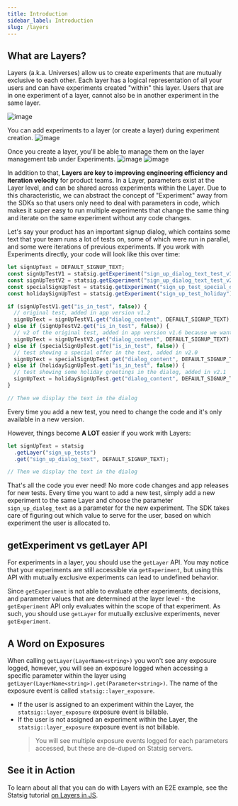 ```yaml
---
title: Introduction
sidebar_label: Introduction
slug: /layers
---
```


## What are Layers?

Layers (a.k.a. Universes) allow us to create experiments that are mutually exclusive to each other. Each layer has a logical representation of all your users and can have experiments created "within" this layer. Users that are in one experiment of a layer, cannot also be in another experiment in the same layer.

![image](https://github.com/statsig-io/docs/assets/146870406/8e555dd1-093f-4500-baee-2ec2ad93ba5e)

You can add experiments to a layer (or create a layer) during experiment creation.
![image](https://github.com/user-attachments/assets/94948291-bc41-4ae7-a57a-e2f635737571)

Once you create a layer, you'll be able to manage them on the layer management tab under Experiments.
![image](https://user-images.githubusercontent.com/31516123/177894503-0118879e-790f-4368-978a-36a4fe90a427.png)
![image](https://user-images.githubusercontent.com/31516123/177894553-118c7de5-40b7-4e95-a4b3-d59b3b727347.png)

In addition to that, **Layers are key to improving engineering efficiency and iteration velocity** for product teams. In a Layer, parameters exist at the Layer level, and can be shared across experiments within the Layer. Due to this characteristic, we can abstract the concept of "Experiment" away from the SDKs so that users only need to deal with parameters in code, which makes it super easy to run multiple experiments that change the same thing and iterate on the same experiment without any code changes.

Let's say your product has an important signup dialog, which contains some text that your team runs a lot of tests on, some of which were run in parallel, and some were iterations of previous experiments. If you work with Experiments directly, your code will look like this over time:

```jsx
let signUpText = DEFAULT_SIGNUP_TEXT;
const signUpTestV1 = statsig.getExperiment("sign_up_dialog_text_test_v1");
const signUpTestV2 = statsig.getExperiment("sign_up_dialog_text_test_v2");
const specialSignUpTest = statsig.getExperiment("sign_up_test_special_offer");
const holidaySignUpTest = statsig.getExperiment("sign_up_test_holiday");

if (signUpTestV1.get("is_in_test", false)) {
  // original test, added in app version v1.2
  signUpText = signUpTestV1.get("dialog_content", DEFAULT_SIGNUP_TEXT);
} else if (signUpTestV2.get("is_in_test", false)) {
  // v2 of the original test, added in app version v1.6 because we wanted to test a new copy but don't want to stop v1
  signUpText = signUpTestV2.get("dialog_content", DEFAULT_SIGNUP_TEXT);
} else if (specialSignUpTest.get("is_in_test", false)) {
  // test showing a special offer in the text, added in v2.0
  signUpText = specialSignUpTest.get("dialog_content", DEFAULT_SIGNUP_TEXT);
} else if (holidaySignUpTest.get("is_in_test", false)) {
  // test showing some holiday greetings in the dialog, added in v2.1
  signUpText = holidaySignUpTest.get("dialog_content", DEFAULT_SIGNUP_TEXT);
}

// Then we display the text in the dialog
```

Every time you add a new test, you need to change the code and it's only available in a new version.

However, things become **A LOT** easier if you work with Layers:

```jsx
let signUpText = statsig
  .getLayer("sign_up_tests")
  .get("sign_up_dialog_text", DEFAULT_SIGNUP_TEXT);

// Then we display the text in the dialog
```

That's all the code you ever need! No more code changes and app releases for new tests. Every time you want to add a new test, simply add a new experiment to the same Layer and choose the parameter `sign_up_dialog_text` as a parameter for the new experiment. The SDK takes care of figuring out which value to serve for the user, based on which experiment the user is allocated to.

## getExperiment vs getLayer API

For experiments in a layer, you should use the `getLayer` API. You may notice that your experiments are still accessible via `getExperiment`, but using this API with mutually exclusive experiments can lead to undefined behavior.

Since `getExperiment` is not able to evaluate other experiments, decisions, and parameter values that are determined at the layer level - the `getExperiment` API only evaluates within the scope of that experiment. As such, you should use `getLayer` for mutually exclusive experiments, never `getExperiment`.

## A Word on Exposures

When calling `getLayer(LayerName<string>)` you won't see any exposure logged, however, you will see an exposure logged when accessing a specific parameter within the layer using `getLayer(LayerName<string>).get(Parameter<string>)`. The name of the exposure event is called `statsig::layer_exposure`.

- If the user is assigned to an experiment within the Layer, the `statsig::layer_exposure` exposure event is billable.
- If the user is not assigned an experiment within the Layer, the `statsig::layer_exposure` exposure event is not billable.
  > You will see multiple exposure events logged for each parameters accessed, but these are de-duped on Statsig servers.

## See it in Action

To learn about all that you can do with Layers with an E2E example, see the Statsig tutorial [on Layers in JS](/layers/js-tutorial).
